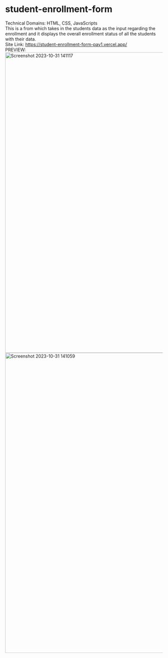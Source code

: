 # student-enrollment-form
Technical Domains: HTML, CSS, JavaScripts    
This is a from which takes in the students data as the input regarding the enrollment and it displays the overall enrollment status of all the students with their data.    
Site Link: https://student-enrollment-form-pav1.vercel.app/    
PREVIEW:    
<img width="960" alt="Screenshot 2023-10-31 141117" src="https://github.com/pavaniarra18/lgm-webdevelopment/assets/122223025/e44cd6ab-6670-4dad-a0ac-5292217bba58">
<img width="959" alt="Screenshot 2023-10-31 141059" src="https://github.com/pavaniarra18/lgm-webdevelopment/assets/122223025/2f69f1fc-f683-495f-bc58-c73d7ca5767f">


